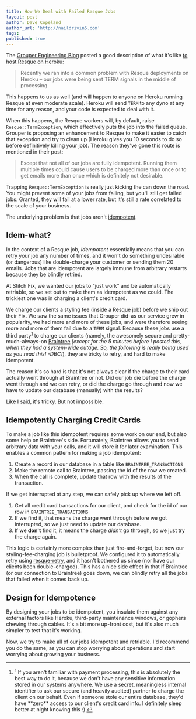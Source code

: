 ```yaml
---
title: How We Deal with Failed Resque Jobs
layout: post
author: Dave Copeland
author_url: 'http://naildrivin5.com'
tags:
published: true
---
```


The [Grouper Engineering Blog][grouperblog] posted a good description of what it's like [to host Resque on Heroku][grouperpost]:

> Recently we ran into a common problem with Resque deployments on Heroku – our jobs were being sent TERM signals in the middle of processing.

This happens to us as well (and will happen to anyone on Heroku running Resque at even moderate scale).
Heroku will send `TERM` to any dyno at any time for any reason, and your code is expected to deal with it.

When this happens, the Resque workers will, by default, raise `Resque::TermException`, which effectively puts the job into the failed queue.
Grouper is proposing an enhancement to Resque to make it easier to catch that exception and try to clean up (Heroku gives you 10 seconds to do so before definitively killing your job).
The reason they've gone this route is mentioned in their post:

> Except that not all of our jobs are fully idempotent. Running them multiple times could cause users to be charged more than once or to get emails more than once which is definitely not desirable.

Trapping `Resque::TermException` is really just kicking the can down the road.
You might prevent some of your jobs from failing, but you'll still get failed jobs.
Granted, they will fail at a lower rate, but it's still a rate correlated to the scale of your business.

The underlying problem is that jobs aren't [idempotent].

## Idem-what?

In the context of a Resque job, _idempotent_ essentially means that you can retry your job any number of times, and it won't do something undesirable (or dangerous) like double-charge your customer or sending them 20 emails.  Jobs that are idempotent are largely immune from arbitrary restarts because they be blindly retried.

At Stitch Fix, we wanted our jobs to "just work" and be automatically retriable, so we set out to make them as idempotent as we could.
The trickiest one was in charging a client's credit card.

<a name="return_1"></a>
We charge our clients a styling fee (inside a Resque job) before we ship out their Fix.
We saw the same issues that Grouper did–as our service grew in popularity, we had more and more of these jobs, and were therefore seeing more and more of them fail due to a `TERM` signal.
Because these jobs use a third party<sup><a href="#1">1</a></sup> to charge our clients (namely, the awesomely secure and pretty-much-always-on [Braintree] _[except for the 5 minutes before I posted this, when they had a system-wide outage.  So, the following is really being used as you read this! -DBC]_), they are tricky to retry, and hard to make idempotent.

The reason it's so hard is that it's not always clear if the charge to their card actually went through at Braintree or not.
Did our job die before the charge went through and we can retry, or did the charge go through and now we have to update our database (manually) with the results?

Like I said, it's tricky. But not impossible.

## Idempotently Charging Credit Cards

To make a job like this idempotent requires some work on our end, but also some help on Braintree's side.  Fortunately, Braintree allows you to send
arbitrary data with your calls, and it will store it for later examination.  This enables a common pattern for making a job idempotent:

1. Create a record in our database in a table like `BRAINTREE_TRANSACTIONS`
2. Make the remote call to Braintree, passing the id of the row we created.
3. When the call is complete, update that row with the results of the transaction.

If we get interrupted at any step, we can safely pick up where we left off.

1. Get all credit card transactions for our client, and check for the id of our row in `BRAINTREE_TRANSACTIONS`
2. If we find it, that means the charge went through before we got interrupted, so we just need to update our database.
3. If we **don't** find it, it means the charge *didn't* go through, so we just try the charge again.

This logic is certainly more complex than just fire-and-forget, but now our styling-fee-charging job is bulletproof.
We configured it to automatically retry using [resque-retry][resqueretry], and it hasn't bothered us since (nor have our clients been double-charged).
This has a nice side effect in that if Braintree (or our connection to Braintree) goes down, we can blindly retry all the jobs that failed when it comes back up.

## Design for Idempotence

By designing your jobs to be idempotent, you insulate them against any external factors like Heroku, third-party maintenance windows, or gophers chewing
through cables.  It's a bit more up-front cost, but it's also much simpler to test that it's working.

Now, we try to make all of our jobs idempotent and retriable. I'd recommend you do the same, as you can stop worrying about operations and start worrying
about growing your business.

---
<footer class="footnotes">
  <ol>
  <li>
  <a name="1"></a>
  <sup>1</sup> If you aren't familiar with payment processing, this is absolutely the best way to do it, because we don't have any sensitive information
  stored in our systems anywhere.  We use a secret, meaningless internal identifier to ask our secure (and heavily audited) partner to charge the client on
  our behalf.  Even if someone stole our entire database, they'd have **zero** access to our client's credit card info.  I definitely sleep better at night
  knowing this :) <a href="#return_1">↩</a>
  </li>
  </ol>
</footer>

[grouperblog]: http://eng.joingrouper.com/
[grouperpost]: http://eng.joingrouper.com/blog/2014/06/27/too-many-signals-resque-on-heroku/
[resqueretry]: https://github.com/lantins/resque-retry
[idempotent]: http://en.wikipedia.org/wiki/Idempotence
[Resque]: http://github.com/resque/resque
[Braintree]: https://www.braintreepayments.com/
